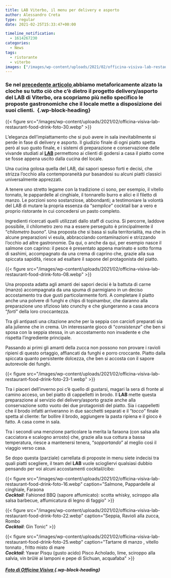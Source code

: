 ```yaml
---
title: LAB Viterbo, il menu per delivery e asporto
author: Alessandro Creta
type: regular
date: 2021-02-25T15:33:47+00:00

timeline_notification:
  - 1614267230
categories:
  - News
tags:
  - ristorante
  - viterbo
images: ["/images/wp-content/uploads/2021/02/officina-visiva-lab-restaurant-food-drink-foto-07.webp"]
---
```

### Se nel <a rel="noreferrer noopener" href="https://aleepepe.com/2021/02/14/delivery-asporto-lab-viterbo/" target="_blank">precedente articolo </a>abbiamo metaforicamente alzato la cloche su tutto ciò che c’è dietro il progetto delivery/asporto del LAB di Viterbo, ora scopriamo più nello specifico le proposte gastronomiche che il locale mette a disposizione dei suoi clienti.&nbsp; {.wp-block-heading}


{{< figure src="/images/wp-content/uploads/2021/02/officina-visiva-lab-restaurant-food-drink-foto-30.webp" >}}


L’eleganza dell’impiattamento che si può avere in sala inevitabilmente si perde in fase di delivery e asporto. Il giudizio finale di ogni piatto spetta però al suo gusto finale, e i sistemi di preparazione e conservazione delle vivande studiati al **<a href="https://www.facebook.com/LabViterbo/" target="_blank" rel="noreferrer noopener">LAB</a>** permettono ai clienti di godersi a casa il piatto come se fosse appena uscito dalla cucina del locale.&nbsp;

Una cucina golosa quella del LAB, dai sapori spesso forti e decisi, che strizza l’occhio alla contemporaneità pur basandosi su alcuni piatti classici universalmente apprezzati.&nbsp;

A tenere uno stretto legame con la tradizione ci sono, per esempio, il vitello tonnato, le pappardelle al cinghiale, il tonnarello burro e alici e il filetto di manzo. Le porzioni sono sostanziose, abbondanti; a testimoniare la volontà del LAB di mutare la propria essenza da “_semplice_” cocktail bar a vero e proprio ristorante in cui concedersi un pasto completo.

Ingredienti ricercati quelli utilizzati dallo staff di cucina. Si percorre, laddove possibile, il chilometro zero ma a essere perseguito è principalmente il “_chilometro buono_”. Una proposta che si basa sì sulla territorialità, ma che in alcune preparazioni vi esula, abbracciando contaminazioni e strizzando l’occhio ad altre gastronomie. Da qui, o anche da qui, per esempio nasce il salmone con caprino: il pesce è presentato appena marinato e sotto forma di sashimi, accompagnato da una crema di caprino che, grazie alla sua spiccata sapidità, riesce ad esaltare il sapone del protagonista del piatto.&nbsp;


{{< figure src="/images/wp-content/uploads/2021/02/officina-visiva-lab-restaurant-food-drink-foto-08.webp" >}}


Una proposta adatta agli amanti dei sapori decisi è la battuta di carne (manzo) accompagnata da una spuma di parmigiano in un deciso accostamento tra due gusti particolarmente forti. A completare il piatto anche una polvere di funghi e chips di topinambur, che daranno alla preparazione uno sfizioso lato crunchy e che giungeranno a casa ancora “_forti_” della loro croccantezza.

Tra gli antipasti una citazione anche per la seppia con carciofi preparati sia alla julienne che in crema. Un interessante gioco di “_consistenze_” che ben si sposa con la seppia stessa, in un accostamento non invadente e che rispetta l’ingrediente principale.&nbsp;

Passando ai primi gli amanti della zucca non possono non provare i ravioli ripieni di questo ortaggio, affiancati da funghi e porro croccante. Piatto dalla spiccata quanto persistente dolcezza, che ben si accosta con il sapore autorevole dei funghi.&nbsp;


{{< figure src="/images/wp-content/uploads/2021/02/officina-visiva-lab-restaurant-food-drink-foto-23-1.webp" >}}


Tra i piaceri dell’inverno poi c’è quello di gustarsi, magari la sera di fronte al camino acceso, un bel piatto di cappelletti in brodo. Il **LAB** mette questa preparazione al servizio del delivery/asporto grazie anche alla conservazione sotto vuoto dei due protagonisti del piatto. Sia i cappelletti che il brodo infatti arriveranno in due sacchetti separati e il “_tocco_” finale spetta al cliente: far bollire il brodo, aggiungere la pasta ripiena e il gioco è fatto. A casa come in sala.

Tra i secondi una menzione particolare la merita la faraona (con salsa alla cacciatora e scalogno arrosto) che, grazie alla sua cottura a bassa temperatura, riesce a mantenersi tenera, “_sopportando_” al meglio così il viaggio verso casa.&nbsp;

Se dopo questa (parziale) carrellata di proposte in menu siete indecisi tra quali piatti scegliere, il team del **LAB** vuole sciogliervi qualsiasi dubbio pensando per voi alcuni accostamenti cocktail/cibo:


{{< figure src="/images/wp-content/uploads/2021/02/officina-visiva-lab-restaurant-food-drink-foto-16.webp" caption="Salmone, Pappardelle al cinghiale, Faraona&nbsp;<br /><strong><em>Cocktail</em></strong>: Fahioned BBQ (sapore affumicato): scotta whisky, sciroppo alla salsa barbecue, affumicatura di legno di faggio" >}}



{{< figure src="/images/wp-content/uploads/2021/02/officina-visiva-lab-restaurant-food-drink-foto-22.webp" caption="Seppia, Ravioli alla zucca, Rombo <br /><strong><em>Cocktail</em></strong>: Gin Tonic" >}}



{{< figure src="/images/wp-content/uploads/2021/02/officina-visiva-lab-restaurant-food-drink-foto-25.webp" caption="Tartarre di manzo , vitello tonnato , fritto misto di mare <br /><strong><em>Cocktail</em></strong>: Yawar Pisqu (gusto acido) Pisco Acholado, lime, sciroppo alla salvia, vin brûlé ai lamponi e pepe di Sichuan, acquafaba" >}}


##### <a href="http://Officina Visiva | Servizi Fotografici per privati e aziendewww.officinavisiva.it" target="_blank" rel="noreferrer noopener">Foto di Officina Visiva </a> {.wp-block-heading}

&nbsp;